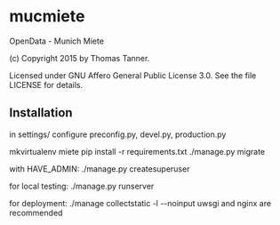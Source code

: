 # mucmiete
OpenData - Munich Miete 

(c) Copyright 2015 by Thomas Tanner.

Licensed under GNU Affero General Public License 3.0. See the file LICENSE for details.

## Installation ##

in settings/ configure preconfig.py, devel.py, production.py

mkvirtualenv miete
pip install -r requirements.txt
./manage.py migrate

with HAVE_ADMIN: ./manage.py createsuperuser

for local testing:
./manage.py runserver

for deployment:
./manage collectstatic -l --noinput
uwsgi and nginx are recommended
